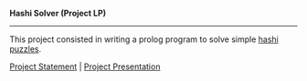 __Hashi Solver (Project LP)__
___
This project consisted in writing a prolog program to solve simple [hashi puzzles](https://en.wikipedia.org/wiki/Hashiwokakero).

[Project Statement](docs/projectoLP_21_22.pdf) | [Project Presentation](docs/Apr._Visual_Projeto_LP.pdf)

